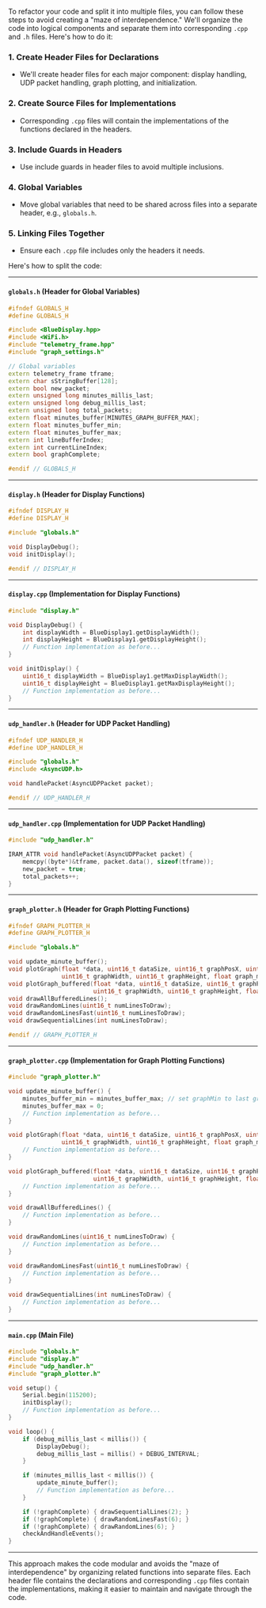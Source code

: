 To refactor your code and split it into multiple files, you can follow these steps to avoid creating a "maze of interdependence." We'll organize the code into logical components and separate them into corresponding `.cpp` and `.h` files. Here's how to do it:

### 1. **Create Header Files for Declarations**
   - We'll create header files for each major component: display handling, UDP packet handling, graph plotting, and initialization.
   
### 2. **Create Source Files for Implementations**
   - Corresponding `.cpp` files will contain the implementations of the functions declared in the headers.

### 3. **Include Guards in Headers**
   - Use include guards in header files to avoid multiple inclusions.

### 4. **Global Variables**
   - Move global variables that need to be shared across files into a separate header, e.g., `globals.h`.

### 5. **Linking Files Together**
   - Ensure each `.cpp` file includes only the headers it needs.

Here's how to split the code:

---

#### `globals.h` (Header for Global Variables)

```cpp
#ifndef GLOBALS_H
#define GLOBALS_H

#include <BlueDisplay.hpp>
#include <WiFi.h>
#include "telemetry_frame.hpp"
#include "graph_settings.h"

// Global variables
extern telemetry_frame tframe;
extern char sStringBuffer[128];
extern bool new_packet;
extern unsigned long minutes_millis_last;
extern unsigned long debug_millis_last;
extern unsigned long total_packets;
extern float minutes_buffer[MINUTES_GRAPH_BUFFER_MAX];
extern float minutes_buffer_min;
extern float minutes_buffer_max;
extern int lineBufferIndex;
extern int currentLineIndex;
extern bool graphComplete;

#endif // GLOBALS_H
```

---

#### `display.h` (Header for Display Functions)

```cpp
#ifndef DISPLAY_H
#define DISPLAY_H

#include "globals.h"

void DisplayDebug();
void initDisplay();

#endif // DISPLAY_H
```

---

#### `display.cpp` (Implementation for Display Functions)

```cpp
#include "display.h"

void DisplayDebug() {
    int displayWidth = BlueDisplay1.getDisplayWidth();
    int displayHeight = BlueDisplay1.getDisplayHeight();
    // Function implementation as before...
}

void initDisplay() {
    uint16_t displayWidth = BlueDisplay1.getMaxDisplayWidth();
    uint16_t displayHeight = BlueDisplay1.getMaxDisplayHeight();
    // Function implementation as before...
}
```

---

#### `udp_handler.h` (Header for UDP Packet Handling)

```cpp
#ifndef UDP_HANDLER_H
#define UDP_HANDLER_H

#include "globals.h"
#include <AsyncUDP.h>

void handlePacket(AsyncUDPPacket packet);

#endif // UDP_HANDLER_H
```

---

#### `udp_handler.cpp` (Implementation for UDP Packet Handling)

```cpp
#include "udp_handler.h"

IRAM_ATTR void handlePacket(AsyncUDPPacket packet) {
    memcpy((byte*)&tframe, packet.data(), sizeof(tframe));
    new_packet = true; 
    total_packets++;
}
```

---

#### `graph_plotter.h` (Header for Graph Plotting Functions)

```cpp
#ifndef GRAPH_PLOTTER_H
#define GRAPH_PLOTTER_H

#include "globals.h"

void update_minute_buffer();
void plotGraph(float *data, uint16_t dataSize, uint16_t graphPosX, uint16_t graphPosY,
               uint16_t graphWidth, uint16_t graphHeight, float graph_min, float graph_max);
void plotGraph_buffered(float *data, uint16_t dataSize, uint16_t graphPosX, uint16_t graphPosY,
                        uint16_t graphWidth, uint16_t graphHeight, float graph_min, float graph_max);
void drawAllBufferedLines();
void drawRandomLines(uint16_t numLinesToDraw);
void drawRandomLinesFast(uint16_t numLinesToDraw);
void drawSequentialLines(int numLinesToDraw);

#endif // GRAPH_PLOTTER_H
```

---

#### `graph_plotter.cpp` (Implementation for Graph Plotting Functions)

```cpp
#include "graph_plotter.h"

void update_minute_buffer() {
    minutes_buffer_min = minutes_buffer_max; // set graphMin to last graphMax value
    minutes_buffer_max = 0;
    // Function implementation as before...
}

void plotGraph(float *data, uint16_t dataSize, uint16_t graphPosX, uint16_t graphPosY,
               uint16_t graphWidth, uint16_t graphHeight, float graph_min, float graph_max) {
    // Function implementation as before...
}

void plotGraph_buffered(float *data, uint16_t dataSize, uint16_t graphPosX, uint16_t graphPosY,
                        uint16_t graphWidth, uint16_t graphHeight, float graph_min, float graph_max) {
    // Function implementation as before...
}

void drawAllBufferedLines() {
    // Function implementation as before...
}

void drawRandomLines(uint16_t numLinesToDraw) {
    // Function implementation as before...
}

void drawRandomLinesFast(uint16_t numLinesToDraw) {
    // Function implementation as before...
}

void drawSequentialLines(int numLinesToDraw) {
    // Function implementation as before...
}
```

---

#### `main.cpp` (Main File)

```cpp
#include "globals.h"
#include "display.h"
#include "udp_handler.h"
#include "graph_plotter.h"

void setup() {
    Serial.begin(115200);
    initDisplay();
    // Function implementation as before...
}

void loop() {
    if (debug_millis_last < millis()) {
        DisplayDebug();
        debug_millis_last = millis() + DEBUG_INTERVAL;
    }

    if (minutes_millis_last < millis()) {
        update_minute_buffer();
        // Function implementation as before...
    }

    if (!graphComplete) { drawSequentialLines(2); }
    if (!graphComplete) { drawRandomLinesFast(6); }
    if (!graphComplete) { drawRandomLines(6); }
    checkAndHandleEvents();
}
```

---

This approach makes the code modular and avoids the "maze of interdependence" by organizing related functions into separate files. Each header file contains the declarations and corresponding `.cpp` files contain the implementations, making it easier to maintain and navigate through the code.

